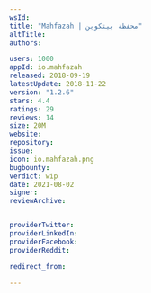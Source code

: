 ```yaml
---
wsId: 
title: "Mahfazah | محفظة بيتكوين"
altTitle: 
authors:

users: 1000
appId: io.mahfazah
released: 2018-09-19
latestUpdate: 2018-11-22
version: "1.2.6"
stars: 4.4
ratings: 29
reviews: 14
size: 20M
website: 
repository: 
issue: 
icon: io.mahfazah.png
bugbounty: 
verdict: wip
date: 2021-08-02
signer: 
reviewArchive:


providerTwitter: 
providerLinkedIn: 
providerFacebook: 
providerReddit: 

redirect_from:

---
```



